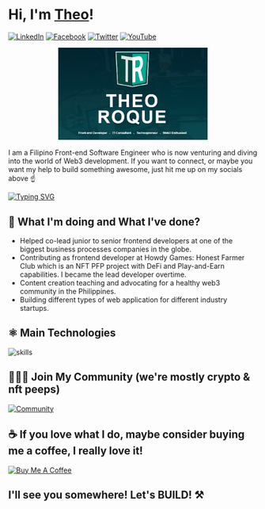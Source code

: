 # Hi, I'm [Theo](https://theoroque.me/)!

[![LinkedIn](https://img.shields.io/badge/LinkedIn-%230077B5.svg?&style=flat-square&logo=linkedin&logoColor=white)](https://www.linkedin.com/in/theoroque/) [![Facebook](https://img.shields.io/badge/Facebook-%231877F2.svg?&style=flat-square&logo=facebook&logoColor=white)](https://www.facebook.com/CrypTopeng.NFT) [![Twitter](https://img.shields.io/badge/Twitter-%231DA1F2.svg?&style=flat-square&logo=twitter&logoColor=white)](https://twitter.com/CrypTopeng_NFT) [![YouTube](https://img.shields.io/badge/YouTube-%23FF0000.svg?&style=flat-square&logo=youtube&logoColor=white)](https://www.youtube.com/c/cryptopeng_nft)

<p align="center">
    <img src="theoroque-me.png" width="60%">
</p>

I am a Filipino Front-end Software Engineer who is now venturing and diving into the world of Web3 development.
If you want to connect, or maybe you want my help to build something awesome, just hit me up on my socials above ☝️

[![Typing SVG](https://readme-typing-svg.herokuapp.com/?lines=I'm+currently+unemployed;You+can+hire+me+:D)](https://git.io/typing-svg)

## 🌱 What I'm doing and What I've done? 

- Helped co-lead junior to senior frontend developers at one of the biggest business processes companies in the globe.
- Contributing as frontend developer at Howdy Games: Honest Farmer Club which is an NFT PFP project with DeFi and Play-and-Earn capabilities. I became the lead developer overtime.
- Content creation teaching and advocating for a healthy web3 community in the Philippines. 
- Building different types of web application for different industry startups.

## ⚛️ Main Technologies

![skills](https://skillicons.dev/icons?i=html,css,sass,js,ts,react,next,tailwind,graphql,mysql,git,figma,jquery,vscode,vercel&theme=light)

## 🧑‍🤝‍🧑 Join My Community (we're mostly crypto & nft peeps)

[![Community](https://discordapp.com/api/guilds/723794614213017643/widget.png?style=banner2)](https://discord.gg/QnendBhWht)

## ☕ If you love what I do, maybe consider buying me a coffee, I really love it!

<a href="https://www.buymeacoffee.com/theoroque" target="_blank"><img src="https://cdn.buymeacoffee.com/buttons/v2/default-red.png" alt="Buy Me A Coffee" width="150" ></a>

## I'll see you somewhere! Let's BUILD! ⚒️